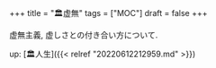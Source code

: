 +++
title = "🏛虚無"
tags = ["MOC"]
draft = false
+++

虚無主義, 虚しさとの付き合い方について.

up: [🏛人生]({{< relref "20220612212959.md" >}})

